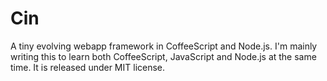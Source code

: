 Cin
===============

A tiny evolving webapp framework in CoffeeScript and Node.js. I'm mainly writing this to learn both CoffeeScript, JavaScript and Node.js at the same time.
It is released under MIT license.


